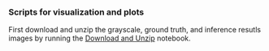 ### Scripts for visualization and plots

First download and unzip the grayscale, ground truth, and inference resutls images by running the [Download and Unzip](./Download-and-Unzip.ipynb) notebook.
